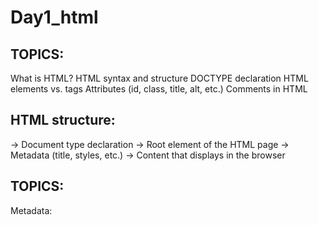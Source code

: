 # Day1_html
## TOPICS: 
What is HTML?
HTML syntax and structure
DOCTYPE declaration
HTML elements vs. tags
Attributes (id, class, title, alt, etc.)
Comments in HTML

## HTML structure:
<!DOCTYPE html> → Document type declaration
<html> → Root element of the HTML page
<head> → Metadata (title, styles, etc.)
<body> → Content that displays in the browser


## TOPICS: 
Metadata: <title>, <meta>, <html>, <head>, <body>
<link>, <style>, <script>
  
Favicon : A small icon displayed in the browser tab.
Set using a <link> tag in the <head>.
eg: 
<link rel="icon" href="favicon.ico" type="image/x-icon">


## TOPICS: 
Headings: <h1> to <h6>
Paragraphs: <p>
Line breaks: <br>
Horizontal rule: <hr>
Emphasis: <strong>, <em>, <mark>, <b>, <i>, <u>
Quotes: <blockquote>, <q>, <cite>

